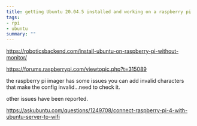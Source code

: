 ```yaml
---
title: getting Ubuntu 20.04.5 installed and working on a raspberry pi
tags:
- rpi
- ubuntu
summary: ""
---
```


https://roboticsbackend.com/install-ubuntu-on-raspberry-pi-without-monitor/

https://forums.raspberrypi.com/viewtopic.php?t=315089

the raspberry pi imager has some issues
you can add invalid characters that make the config invalid...need to check it.

other issues have been reported.

https://askubuntu.com/questions/1249708/connect-raspberry-pi-4-with-ubuntu-server-to-wifi